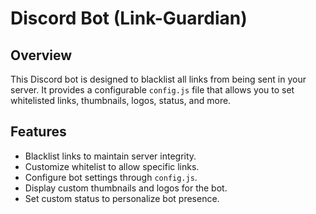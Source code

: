 # Discord Bot (Link-Guardian)

## Overview

This Discord bot is designed to blacklist all links from being sent in your server. It provides a configurable `config.js` file that allows you to set whitelisted links, thumbnails, logos, status, and more.

## Features

- Blacklist links to maintain server integrity.
- Customize whitelist to allow specific links.
- Configure bot settings through `config.js`.
- Display custom thumbnails and logos for the bot.
- Set custom status to personalize bot presence.
